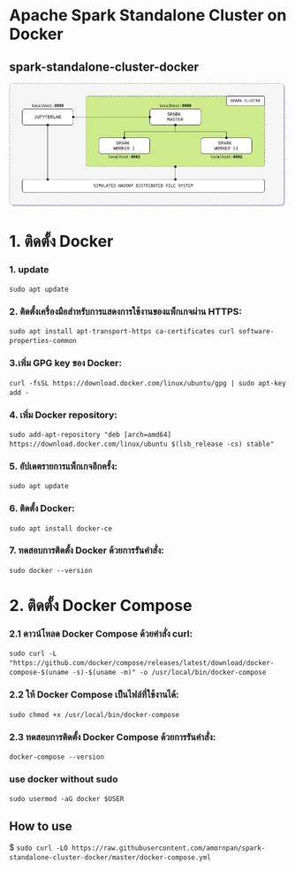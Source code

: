 # Apache Spark Standalone Cluster on Docker
## spark-standalone-cluster-docker

<p align="center"><img src="doc/image/cluster-architecture.png"></p>


# 1. ติดตั้ง Docker
### 1. update
```sudo apt update```

### 2. ติดตั้งเครื่องมือสำหรับการแสดงการใช้งานของแพ็กเกจผ่าน HTTPS:
```sudo apt install apt-transport-https ca-certificates curl software-properties-common```

### 3.เพิ่ม GPG key ของ Docker:
```curl -fsSL https://download.docker.com/linux/ubuntu/gpg | sudo apt-key add -```

### 4. เพิ่ม Docker repository:
```sudo add-apt-repository "deb [arch=amd64] https://download.docker.com/linux/ubuntu $(lsb_release -cs) stable"```

### 5. อัปเดตรายการแพ็กเกจอีกครั้ง:
```sudo apt update```

### 6. ติดตั้ง Docker:
```sudo apt install docker-ce```

### 7. ทดสอบการติดตั้ง Docker ด้วยการรันคำสั่ง:
```sudo docker --version```

# 2. ติดตั้ง Docker Compose
### 2.1 ดาวน์โหลด Docker Compose ด้วยคำสั่ง curl:
```sudo curl -L "https://github.com/docker/compose/releases/latest/download/docker-compose-$(uname -s)-$(uname -m)" -o /usr/local/bin/docker-compose```

### 2.2 ให้ Docker Compose เป็นไฟล์ที่ใช้งานได้:
```sudo chmod +x /usr/local/bin/docker-compose```

### 2.3 ทดสอบการติดตั้ง Docker Compose ด้วยการรันคำสั่ง:
```docker-compose --version```

### use docker without sudo
``` sudo usermod -aG docker $USER ```

## How to use
$ ``` sudo curl -LO https://raw.githubusercontent.com/amornpan/spark-standalone-cluster-docker/master/docker-compose.yml ```


